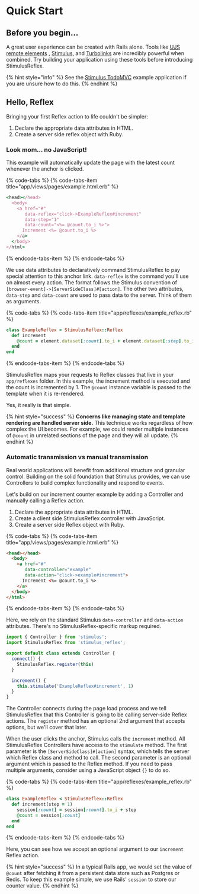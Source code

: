 # Quick Start

## Before you begin...

A great user experience can be created with Rails alone. Tools like [UJS remote elements](https://guides.rubyonrails.org/working_with_javascript_in_rails.html#remote-elements) , [Stimulus](https://stimulusjs.org/), and [Turbolinks](https://github.com/turbolinks/turbolinks) are incredibly powerful when combined. Try building your application using these tools before introducing StimulusReflex.

{% hint style="info" %}
See the [Stimulus TodoMVC](https://github.com/hopsoft/stimulus_todomvc) example application if you are unsure how to do this.
{% endhint %}

## Hello, Reflex

Bringing your first Reflex action to life couldn't be simpler:

1. Declare the appropriate data attributes in HTML.
2. Create a server side reflex object with Ruby.

### Look mom... no JavaScript!

This example will automatically update the page with the latest count whenever the anchor is clicked.

{% code-tabs %}
{% code-tabs-item title="app/views/pages/example.html.erb" %}
```ruby
<head></head>
  <body>
    <a href="#"
       data-reflex="click->ExampleReflex#increment"
       data-step="1"
       data-count="<%= @count.to_i %>">
      Increment <%= @count.to_i %>
    </a>
  </body>
</html>
```
{% endcode-tabs-item %}
{% endcode-tabs %}

We use data attributes to declaratively command StimulusReflex to pay special attention to this anchor link. `data-reflex` is the command you'll use on almost every action. The format follows the Stimulus convention of `[browser-event]->[ServerSideClass]#[action]`. The other two attributes, `data-step` and `data-count` are used to pass data to the server. Think of them as arguments.

{% code-tabs %}
{% code-tabs-item title="app/reflexes/example\_reflex.rb" %}
```ruby
class ExampleReflex < StimulusReflex::Reflex
  def increment
    @count = element.dataset[:count].to_i + element.dataset[:step].to_i
  end
end
```
{% endcode-tabs-item %}
{% endcode-tabs %}

StimulusReflex maps your requests to Reflex classes that live in your `app/reflexes` folder. In this example, the increment method is executed and the count is incremented by 1. The `@count` instance variable is passed to the template when it is re-rendered.

Yes, it really is that simple.

{% hint style="success" %}
**Concerns like managing state and template rendering are handled server side.** This technique works regardless of how complex the UI becomes. For example, we could render multiple instances of `@count` in unrelated sections of the page and they will all update.
{% endhint %}

### Automatic transmission vs manual transmission

Real world applications will benefit from additional structure and granular control. Building on the solid foundation that Stimulus provides, we can use Controllers to build complex functionality and respond to events.

Let's build on our increment counter example by adding a Controller and manually calling a Reflex action.

1. Declare the appropriate data attributes in HTML.
2. Create a client side StimulusReflex controller with JavaScript.
3. Create a server side Reflex object with Ruby.


{% code-tabs %}
{% code-tabs-item title="app/views/pages/example.html.erb" %}
```html
<head></head>
  <body>
    <a href="#"
       data-controller="example"
       data-action="click->example#increment">
      Increment <%= @count.to_i %>
    </a>
  </body>
</html>
```
{% endcode-tabs-item %}
{% endcode-tabs %}

Here, we rely on the standard Stimulus `data-controller` and `data-action` attributes. There's no StimulusReflex-specific markup required.

```javascript
import { Controller } from 'stimulus';
import StimulusReflex from 'stimulus_reflex';

export default class extends Controller {
  connect() {
    StimulusReflex.register(this)
  }

  increment() {
    this.stimulate('ExampleReflex#increment', 1)
  }
}
```

The Controller connects during the page load process and we tell StimulusReflex that this Controller is going to be calling server-side Reflex actions. The `register` method has an optional 2nd argument that accepts options, but we'll cover that later.

When the user clicks the anchor, Stimulus calls the `increment` method. All StimulusReflex Controllers have access to the `stimulate` method. The first parameter is the `[ServerSideClass]#[action]` syntax, which tells the server which Reflex class and method to call. The second parameter is an optional argument which is passed to the Reflex method. If you need to pass multiple arguments, consider using a JavaScript object `{}` to do so. 

{% code-tabs %}
{% code-tabs-item title="app/reflexes/example\_reflex.rb" %}
```ruby
class ExampleReflex < StimulusReflex::Reflex
  def increment(step = 1)
    session[:count] = session[:count].to_i + step
    @count = session[:count]
  end
end
```
{% endcode-tabs-item %}
{% endcode-tabs %}

Here, you can see how we accept an optional argument to our `increment` Reflex action.

{% hint style="success" %}
In a typical Rails app, we would set the value of `@count` after fetching it from a persistent data store such as Postgres or Redis. To keep this example simple, we use Rails' `session` to store our counter value.
{% endhint %}